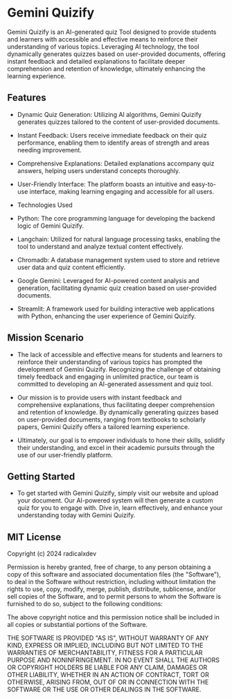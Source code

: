 # Gemini Quizify
Gemini Quizify is an AI-generated quiz Tool designed to provide students and learners with accessible and effective means to reinforce their understanding of various topics. Leveraging AI technology, the tool dynamically generates quizzes based on user-provided documents, offering instant feedback and detailed explanations to facilitate deeper comprehension and retention of knowledge, ultimately enhancing the learning experience.

## Features
- Dynamic Quiz Generation: Utilizing AI algorithms, Gemini Quizify generates quizzes tailored to the content of user-provided documents.

- Instant Feedback: Users receive immediate feedback on their quiz performance, enabling them to identify areas of strength and areas needing improvement.

- Comprehensive Explanations: Detailed explanations accompany quiz answers, helping users understand concepts thoroughly.

- User-Friendly Interface: The platform boasts an intuitive and easy-to-use interface, making learning engaging and accessible for all users.

- Technologies Used
- Python: The core programming language for developing the backend logic of Gemini Quizify.

- Langchain: Utilized for natural language processing tasks, enabling the tool to understand and analyze textual content effectively.

- Chromadb: A database management system used to store and retrieve user data and quiz content efficiently.

- Google Gemini: Leveraged for AI-powered content analysis and generation, facilitating dynamic quiz creation based on user-provided documents.

- Streamlit: A framework used for building interactive web applications with Python, enhancing the user experience of Gemini Quizify.

## Mission Scenario
- The lack of accessible and effective means for students and learners to reinforce their understanding of various topics has prompted the development of Gemini Quizify. Recognizing the challenge of obtaining timely feedback and engaging in unlimited practice, our team is committed to developing an AI-generated assessment and quiz tool.

- Our mission is to provide users with instant feedback and comprehensive explanations, thus facilitating deeper comprehension and retention of knowledge. By dynamically generating quizzes based on user-provided documents, ranging from textbooks to scholarly papers, Gemini Quizify offers a tailored learning experience.

- Ultimately, our goal is to empower individuals to hone their skills, solidify their understanding, and excel in their academic pursuits through the use of our user-friendly platform.

## Getting Started
- To get started with Gemini Quizify, simply visit our website and upload your document. Our AI-powered system will then generate a custom quiz for you to engage with. Dive in, learn effectively, and enhance your understanding today with Gemini Quizify.

## MIT License

Copyright (c) 2024 radicalxdev

Permission is hereby granted, free of charge, to any person obtaining a copy
of this software and associated documentation files (the "Software"), to deal
in the Software without restriction, including without limitation the rights
to use, copy, modify, merge, publish, distribute, sublicense, and/or sell
copies of the Software, and to permit persons to whom the Software is
furnished to do so, subject to the following conditions:

The above copyright notice and this permission notice shall be included in all
copies or substantial portions of the Software.

THE SOFTWARE IS PROVIDED "AS IS", WITHOUT WARRANTY OF ANY KIND, EXPRESS OR
IMPLIED, INCLUDING BUT NOT LIMITED TO THE WARRANTIES OF MERCHANTABILITY,
FITNESS FOR A PARTICULAR PURPOSE AND NONINFRINGEMENT. IN NO EVENT SHALL THE
AUTHORS OR COPYRIGHT HOLDERS BE LIABLE FOR ANY CLAIM, DAMAGES OR OTHER
LIABILITY, WHETHER IN AN ACTION OF CONTRACT, TORT OR OTHERWISE, ARISING FROM,
OUT OF OR IN CONNECTION WITH THE SOFTWARE OR THE USE OR OTHER DEALINGS IN THE
SOFTWARE.

